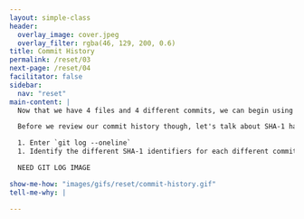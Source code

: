 ```yaml
---
layout: simple-class
header:
  overlay_image: cover.jpeg
  overlay_filter: rgba(46, 129, 200, 0.6)
title: Commit History
permalink: /reset/03
next-page: /reset/04
facilitator: false
sidebar:
  nav: "reset"
main-content: |
  Now that we have 4 files and 4 different commits, we can begin using the `reset` command. Before we can begin using the command, we are going to review our local commit history using the `git log --oneline` command.

  Before we review our commit history though, let's talk about SHA-1 hashes. Every time you make a commit, a SHA-1 hash is assigned to the commit. This hash has a lot of information about the current state of the repository when you created a commit. Every SHA-1 hash is unique, so when performing the next steps, you will need to use the SHA-1 hash assigned to your specific commit.

  1. Enter `git log --oneline`
  1. Identify the different SHA-1 identifiers for each different commit you made previously.

  NEED GIT LOG IMAGE

show-me-how: "images/gifs/reset/commit-history.gif"
tell-me-why: |

---
```

